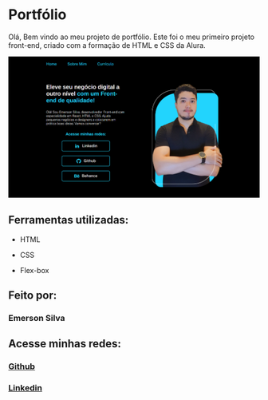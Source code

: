 # Portfólio 

Olá, Bem vindo ao meu projeto de portfólio. Este foi o meu primeiro projeto front-end, criado com a formação de HTML e CSS da Alura.

![image](./assets/Captura.png)

## Ferramentas utilizadas:

* HTML

* CSS

* Flex-box

## Feito por:

### Emerson Silva

## Acesse minhas redes:
### [Github](https://github.com/Emersonsdev)
### [Linkedin](https://www.linkedin.com/in/emerson-designer)